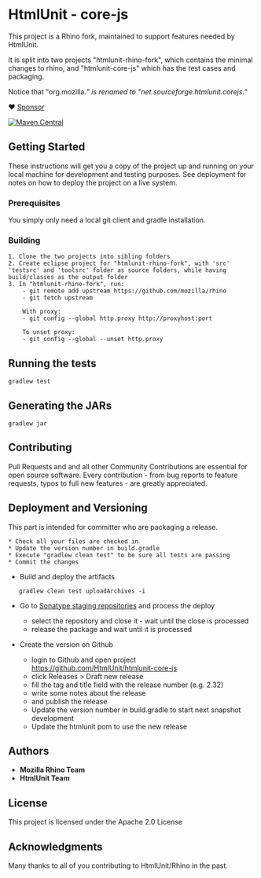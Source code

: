 # HtmlUnit - core-js

This project is a Rhino fork, maintained to support features needed by HtmlUnit.

It is split into two projects "htmlunit-rhino-fork", which contains the minimal changes to rhino,
and "htmlunit-core-js" which has the test cases and packaging.

Notice that "org.mozilla.*" is renamed to "net.sourceforge.htmlunit.corejs.*"

:heart: [Sponsor](https://github.com/sponsors/rbri)

[![Maven Central](https://maven-badges.herokuapp.com/maven-central/net.sourceforge.htmlunit/htmlunit-core-js/badge.svg)](https://maven-badges.herokuapp.com/maven-central/net.sourceforge.htmlunit/htmlunit-core-js)


## Getting Started

These instructions will get you a copy of the project up and running on your local machine for development and testing purposes. See deployment for notes on how to deploy the project on a live system.

### Prerequisites

You simply only need a local git client and gradle installation.


### Building

    1. Clone the two projects into sibling folders
    2. Create eclipse project for "htmlunit-rhino-fork", with 'src' 'testsrc' and 'toolsrc' folder as source folders, while having build/classes as the output folder
    3. In "htmlunit-rhino-fork", run:
        - git remote add upstream https://github.com/mozilla/rhino
        - git fetch upstream

        With proxy:
        - git config --global http.proxy http://proxyhost:port

        To unset proxy:
        - git config --global --unset http.proxy


## Running the tests

```
gradlew test
```

## Generating the JARs

```
gradlew jar
```

## Contributing

Pull Requests and and all other Community Contributions are essential for open source software.
Every contribution - from bug reports to feature requests, typos to full new features - are greatly appreciated.

## Deployment and Versioning

This part is intended for committer who are packaging a release.

    * Check all your files are checked in
    * Update the version number in build.gradle
    * Execute "gradlew clean test" to be sure all tests are passing
    * Commit the changes


* Build and deploy the artifacts 

```
   gradlew clean test uploadArchives -i
```

* Go to [Sonatype staging repositories](https://oss.sonatype.org/index.html#stagingRepositories) and process the deploy
  - select the repository and close it - wait until the close is processed
  - release the package and wait until it is processed

* Create the version on Github
    * login to Github and open project https://github.com/HtmlUnit/htmlunit-core-js
    * click Releases > Draft new release
    * fill the tag and title field with the release number (e.g. 2.32)
    * write some notes about the release
    * and publish the release 
    * Update the version number in build.gradle to start next snapshot development
    * Update the htmlunit pom to use the new release

## Authors

* **Mozilla Rhino Team**
* **HtmlUnit Team**

## License

This project is licensed under the Apache 2.0 License

## Acknowledgments

Many thanks to all of you contributing to HtmlUnit/Rhino in the past.